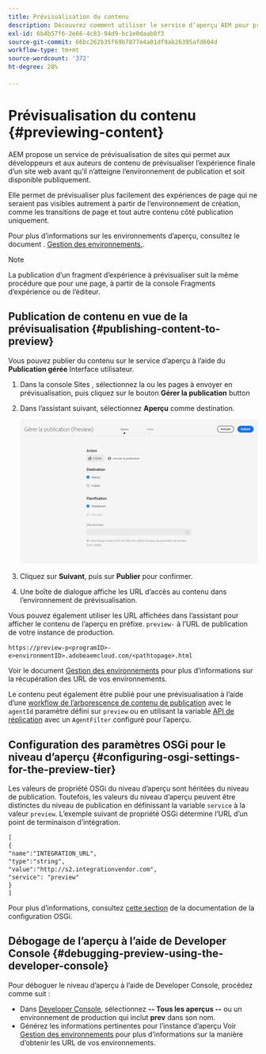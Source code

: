 ```yaml
---
title: Prévisualisation du contenu
description: Découvrez comment utiliser le service d’aperçu AEM pour prévisualiser le contenu avant la mise en ligne.
exl-id: 6b4b57f6-2e66-4c83-94d9-bc1e0daab0f3
source-git-commit: 66bc262b35f69b7877e4a01df9ab26395afd604d
workflow-type: tm+mt
source-wordcount: '372'
ht-degree: 28%

---
```



# Prévisualisation du contenu {#previewing-content}

AEM propose un service de prévisualisation de sites qui permet aux développeurs et aux auteurs de contenu de prévisualiser l’expérience finale d’un site web avant qu’il n’atteigne l’environnement de publication et soit disponible publiquement.

Elle permet de prévisualiser plus facilement des expériences de page qui ne seraient pas visibles autrement à partir de l’environnement de création, comme les transitions de page et tout autre contenu côté publication uniquement.

Pour plus d’informations sur les environnements d’aperçu, consultez le document . [Gestion des environnements.](/help/implementing/cloud-manager/manage-environments.md#access-preview-service).

>[!NOTE]
>
>La publication d’un fragment d’expérience à prévisualiser suit la même procédure que pour une page, à partir de la console Fragments d’expérience ou de l’éditeur.

## Publication de contenu en vue de la prévisualisation {#publishing-content-to-preview}

Vous pouvez publier du contenu sur le service d’aperçu à l’aide du **Publication gérée** Interface utilisateur.

1. Dans la console Sites , sélectionnez la ou les pages à envoyer en prévisualisation, puis cliquez sur le bouton **Gérer la publication** button
1. Dans l’assistant suivant, sélectionnez **Aperçu** comme destination.

   ![publication gérée](/help/sites-cloud/authoring/assets/previewmanagedpublication.png)

1. Cliquez sur **Suivant**, puis sur **Publier** pour confirmer.

1. Une boîte de dialogue affiche les URL d’accès au contenu dans l’environnement de prévisualisation.


Vous pouvez également utiliser les URL affichées dans l’assistant pour afficher le contenu de l’aperçu en préfixe. `preview-` à l’URL de publication de votre instance de production.

```
https://preview-p<programID>-e>environmentID>.adobeaemcloud.com/<pathtopage>.html
```

Voir le document [Gestion des environnements](/help/implementing/cloud-manager/manage-environments.md) pour plus d’informations sur la récupération des URL de vos environnements.

Le contenu peut également être publié pour une prévisualisation à l’aide d’une [workflow de l’arborescence de contenu de publication](/help/operations/replication.md#publish-content-tree-workflow) avec le `agentId` paramètre défini sur `preview` ou en utilisant la variable [API de réplication](/help/operations/replication.md#replication-api) avec un `AgentFilter` configuré pour l’aperçu.

## Configuration des paramètres OSGi pour le niveau d’aperçu {#configuring-osgi-settings-for-the-preview-tier}

Les valeurs de propriété OSGi du niveau d’aperçu sont héritées du niveau de publication. Toutefois, les valeurs du niveau d’aperçu peuvent être distinctes du niveau de publication en définissant la variable `service` à la valeur `preview`. L’exemple suivant de propriété OSGi détermine l’URL d’un point de terminaison d’intégration.

```
[
{
"name":"INTEGRATION_URL",
"type":"string",
"value":"http://s2.integrationvendor.com",
"service": "preview"
}
]
```

Pour plus d’informations, consultez [cette section](/help/implementing/deploying/configuring-osgi.md#author-vs-publish-configuration) de la documentation de la configuration OSGi.

## Débogage de l’aperçu à l’aide de Developer Console {#debugging-preview-using-the-developer-console}

Pour déboguer le niveau d’aperçu à l’aide de Developer Console, procédez comme suit :

* Dans [Developer Console](/help/implementing/developing/introduction/development-guidelines.md#aem-as-a-cloud-service-development-tools), sélectionnez **-- Tous les aperçus --** ou un environnement de production qui inclut **prev** dans son nom.
* Générez les informations pertinentes pour l’instance d’aperçu
Voir [Gestion des environnements](/help/implementing/cloud-manager/manage-environments.md) pour plus d’informations sur la manière d’obtenir les URL de vos environnements.
